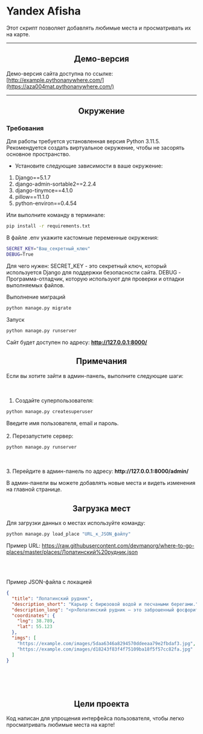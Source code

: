 # Yandex Afisha

Этот скрипт позволяет добавлять любимые места и просматривать их на карте.

---

## <h2 style="text-align:center">Демо-версия</h2>
Демо-версия сайта доступна по ссылке: [http://example.pythonanywhere.com/](https://aza004mat.pythonanywhere.com/)  

---

## <h2 style="text-align:center">Окружение</h2>
### Требования

Для работы требуется установленная версия Python 3.11.5. Рекомендуется создать виртуальное окружение, чтобы не засорять основное пространство.

- Установите следующие зависимости в ваше окружение:

1. Django==5.1.7
2. django-admin-sortable2==2.2.4
3. django-tinymce==4.1.0
4. pillow==11.1.0
5. python-environ==0.4.54

Или выполните команду в терминале:

```bash
pip install -r requirements.txt
```

В файле .env укажите кастомные переменные окружения:
```bash
SECRET_KEY="Ваш_секретный_ключ"
DEBUG=True
```

Для чего нужен:
SECRET_KEY - это секретный ключ, который используется Django для поддержки безопасности сайта.
DEBUG - Программа-отладчик, которую используют для проверки и отладки выполняемых файлов.


Выполнение миграций
```bash
python manage.py migrate
```

Запуск
```bash
python manage.py runserver
```

Сайт будет доступен по адресу: <strong>http://127.0.0.1:8000/</strong> 

<h2 style="text-align:center">Примечания</h2>
Если вы хотите зайти в админ-панель, выполните следующие шаги:
<br/>
<br/>
<br/>


1. Создайте суперпользователя:
```bash
python manage.py createsuperuser
```

Введите имя пользователя, email и пароль.
<br/>
<br/>
2. Перезапустите сервер:

```bash
python manage.py runserver
```
<br/>
<br/>
3. Перейдите в админ-панель по адресу:
<strong> http://127.0.0.1:8000/admin/</strong>

В админ-панели вы можете добавлять новые места и видеть изменения на главной странице.

<h2 style="text-align:center">Загрузка мест</h2>
Для загрузки данных о местах используйте команду:

```bash
python manage.py load_place "URL_к_JSON_файлу"
```

Пример URL:
https://raw.githubusercontent.com/devmanorg/where-to-go-places/master/places/Лопатинский%20рудник.json

<br/>
<br/>

Пример JSON-файла с локацией
```json
{
  "title": "Лопатинский рудник",
  "description_short": "Карьер с бирюзовой водой и песчаными берегами.",
  "description_long": "<p>Лопатинский рудник — это заброшенный фосфоритный карьер в Московской области...</p>",
  "coordinates": {
    "lng": 38.789,
    "lat": 55.123
  },
  "imgs": [
    "https://example.com/images/5daa6346a8294570ddeeaa79e2fbdaf3.jpg",
    "https://example.com/images/d18243f83f4f75109ba18f5f57cc82fa.jpg"
  ]
}
```
<br/>
<br/>
<br/>
<h2 style="text-align:center">Цели проекта</h2>
Код написан для упрощения интерфейса пользователя, чтобы легко просматривать любимые места на карте!
